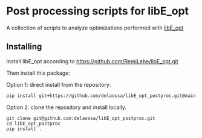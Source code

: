 # Post processing scripts for libE_opt

A collection of scripts to analyze optimizations performed with [libE_opt](https://github.com/RemiLehe/libE_opt.git)

## Installing

Install libE_opt according to https://github.com/RemiLehe/libE_opt.git

Then install this package:

Option 1: direct install from the repository:
```bash
pip install git+https://github.com/delaossa/libE_opt_postproc.git@main
```
Option 2: clone the repository and install locally.
```
git clone git@github.com:delaossa/libE_opt_postproc.git
cd libE_opt_postproc
pip install .
```
